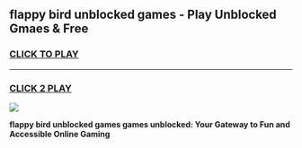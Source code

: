 
## flappy bird unblocked games - Play Unblocked Gmaes & Free
<h3>
<a href="https://news.freeplayer.one?title=flappy_bird_unblocked_games&ref=16F">CLICK TO PLAY</a></h3>
<hr>

<h3>
<a href="https://news.freeplayer.one?title=flappy_bird_unblocked_games&ref=16F">CLICK 2 PLAY</a>
  
</h3>

<a href="https://news.freeplayer.one?title=flappy_bird_unblocked_games&ref=16F/"><img src="https://clearcache.store/games.png"></a>


**flappy bird unblocked games games unblocked: Your Gateway to Fun and Accessible Online Gaming**
